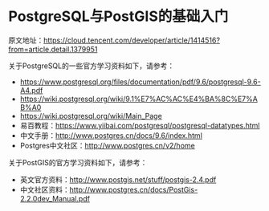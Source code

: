 # PostgreSQL与PostGIS的基础入门

原文地址：https://cloud.tencent.com/developer/article/1414516?from=article.detail.1379951



关于PostgreSQL的一些官方学习资料如下，请参考：

- https://www.postgresql.org/files/documentation/pdf/9.6/postgresql-9.6-A4.pdf
- https://wiki.postgresql.org/wiki/9.1%E7%AC%AC%E4%BA%8C%E7%AB%A0
- https://wiki.postgresql.org/wiki/Main_Page
- 易百教程：https://www.yiibai.com/postgresql/postgresql-datatypes.html
- 中文手册：http://www.postgres.cn/docs/9.6/index.html
- Postgres中文社区：http://www.postgres.cn/v2/home

关于PostGIS的官方学习资料如下，请参考：

- 英文官方资料：http://www.postgis.net/stuff/postgis-2.4.pdf
- 中文社区资料：http://www.postgres.cn/docs/PostGis-2.2.0dev_Manual.pdf

